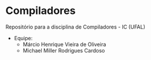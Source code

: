 # Compiladores
Repositório para a disciplina de Compiladores - IC (UFAL)

* Equipe: 
  *  Márcio Henrique Vieira de Oliveira
  *  Michael Miller Rodrigues Cardoso
